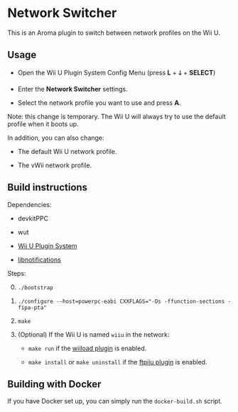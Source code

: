 # Network Switcher

This is an Aroma plugin to switch between network profiles on the Wii U.


## Usage

- Open the Wii U Plugin System Config Menu (press **L** + **🡓** + **SELECT**)

- Enter the **Network Switcher** settings.

- Select the network profile you want to use and press **A**.

Note: this change is temporary. The Wii U will always try to use the default profile when
it boots up.

In addition, you can also change:

  - The default Wii U network profile.

  - The vWii network profile.


## Build instructions

Dependencies:

  - devkitPPC

  - wut

  - [Wii U Plugin System](https://github.com/wiiu-env/WiiUPluginSystem)

  - [libnotifications](https://github.com/wiiu-env/libnotifications)

Steps:

  0. `./bootstrap`

  1. `./configure --host=powerpc-eabi CXXFLAGS="-Os -ffunction-sections -fipa-pta"`

  2. `make`

  3. (Optional) If the Wii U is named `wiiu` in the network:

       - `make run` if the [wiiload plugin](https://github.com/wiiu-env/ftpiiu_plugin) is
         enabled.

       - `make install` or `make uninstall` if the [ftpiiu
         plugin](https://github.com/wiiu-env/ftpiiu_plugin) is enabled.


## Building with Docker

If you have Docker set up, you can simply run the `docker-build.sh` script.
